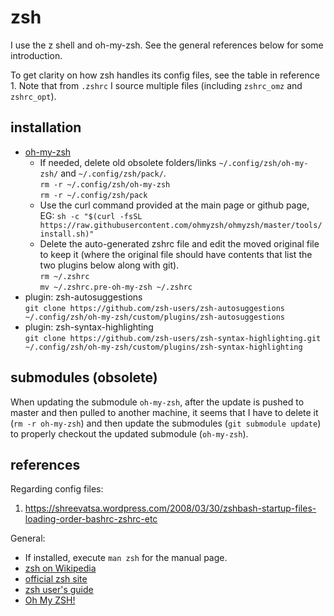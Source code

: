 # zsh

I use the z shell and oh-my-zsh.  See the general references below for some
introduction.

To get clarity on how zsh handles its config files, see the table in
reference 1.  Note that from `.zshrc` I source multiple files (including
`zshrc_omz` and `zshrc_opt`).

## installation

* [oh-my-zsh](https://ohmyz.sh/)
  * If needed, delete old obsolete folders/links `~/.config/zsh/oh-my-zsh/` and
    `~/.config/zsh/pack/`.  
    `rm -r ~/.config/zsh/oh-my-zsh`  
    `rm -r ~/.config/zsh/pack`
  * Use the curl command provided at the main page or github page, EG:
    `sh -c "$(curl -fsSL https://raw.githubusercontent.com/ohmyzsh/ohmyzsh/master/tools/install.sh)"`
  * Delete the auto-generated zshrc file and edit the moved original file to
    keep it (where the original file should have contents that list the two
    plugins below along with git).  
    `rm ~/.zshrc`  
    `mv ~/.zshrc.pre-oh-my-zsh ~/.zshrc`
* plugin: zsh-autosuggestions  
  `git clone https://github.com/zsh-users/zsh-autosuggestions ~/.config/zsh/oh-my-zsh/custom/plugins/zsh-autosuggestions`
* plugin: zsh-syntax-highlighting  
  `git clone https://github.com/zsh-users/zsh-syntax-highlighting.git ~/.config/zsh/oh-my-zsh/custom/plugins/zsh-syntax-highlighting`

## submodules (obsolete)

When updating the submodule `oh-my-zsh`, after the update is pushed to master
and then pulled to another machine, it seems that I have to delete it
(`rm -r oh-my-zsh`) and then update the submodules  (`git submodule update`) to
properly checkout the updated submodule (`oh-my-zsh`).

## references

Regarding config files:

1. <https://shreevatsa.wordpress.com/2008/03/30/zshbash-startup-files-loading-order-bashrc-zshrc-etc>

General:

* If installed, execute `man zsh` for the manual page.
* [zsh on Wikipedia](https://en.wikipedia.org/wiki/Z_shell)
* [official zsh site](https://www.zsh.org)
* [zsh user's guide](http://zsh.sourceforge.net/Guide/zshguide.html)
* [Oh My ZSH!](https://ohmyz.sh)
